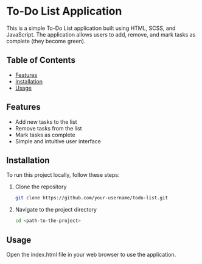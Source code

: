 # To-Do List Application

This is a simple To-Do List application built using HTML, SCSS, and JavaScript. The application allows users to add, remove, and mark tasks as complete (they become green).

## Table of Contents
- [Features](#features)
- [Installation](#installation)
- [Usage](#usage)

## Features
- Add new tasks to the list
- Remove tasks from the list
- Mark tasks as complete
- Simple and intuitive user interface

## Installation
To run this project locally, follow these steps:

1. Clone the repository
   ```sh
   git clone https://github.com/your-username/todo-list.git
   ```
2. Navigate to the project directory
   ```sh
   cd <path-to-the-project>
   ```

## Usage
Open the index.html file in your web browser to use the application.

